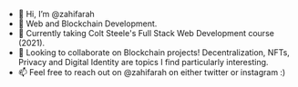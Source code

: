 - 👋 Hi, I’m @zahifarah
- 👀 Web and Blockchain Development.
- 🌱 Currently taking Colt Steele's Full Stack Web Development course (2021). 
- 💞️ Looking to collaborate on Blockchain projects! Decentralization, NFTs, Privacy and Digital Identity are topics I find particularly interesting.
- 📫 Feel free to reach out on @zahifarah on either twitter or instagram :)

<!---
zahifarah/zahifarah is a ✨ special ✨ repository because its `README.md` (this file) appears on your GitHub profile.
You can click the Preview link to take a look at your changes.
--->
